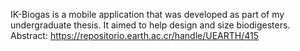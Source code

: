 IK-Biogas is a mobile application that was developed as part of my undergraduate thesis. It aimed to help design and size biodigesters.
Abstract: https://repositorio.earth.ac.cr/handle/UEARTH/415
